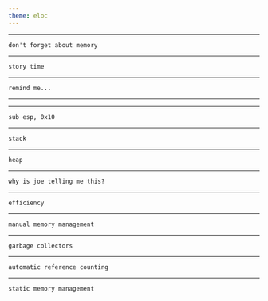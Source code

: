 ```yaml
---
theme: eloc
---
```



---

`don't forget about memory` 

<!--
introductions
-->

---

`story time`
<!--
what is xc
xc regex
-->

---

`remind me...`

<!--
the basics
binary
virtual memory
-->

---

<!--
```
|-|-|-|-|-|-|-|-|-|-|-|-|-|-|-|-|
|0|1|1|0|0|1|1|1|0|1|1|0|1|1|1|1|
|-|-|-|-|-|-|-|-|-|-|-|-|-|-|-|-|
```
-->
---

`sub esp, 0x10`

<!--
anyone recognise this?
move the stack pointer by 16 bits
-->

---

`stack`

<!--
first in last out
frames
-->

---

`heap`

---

`why is joe telling me this?`

<!--
does he hate us
trying to be the most tedious talk
-->

---

`efficiency`

---

`manual memory management`

<!--
c

malloc/free

something freeing about using malloc

wild west
os will reclaim all memory
-->

---

`garbage collectors`

<!--
go python java dotnet

stop the world
this is slow but can be tuned
-->

---

`automatic reference counting`

<!--
swift
count the references to something
even slower
-->

---

`static memory management`

<!--
rust
define the ownership of all memory
-->

